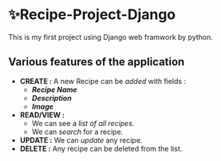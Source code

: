 # ✨Recipe-Project-Django
This is my first project using Django web framwork by python.

## Various features of the application
- **CREATE :** A new Recipe can be *added* with fields :
  - ***Recipe Name***
  - ***Description***
  - ***Image***
- **READ/VIEW :**
  - We can see a *list of all recipes*.
  - We can *search* for a recipe.
- **UPDATE :** We can *update* any recipe.
- **DELETE :** Any recipe can be deleted from the list.
